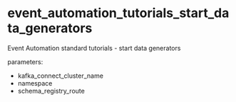 # event_automation_tutorials_start_data_generators

Event Automation standard tutorials - start data generators
  
parameters:
- kafka_connect_cluster_name
- namespace
- schema_registry_route
